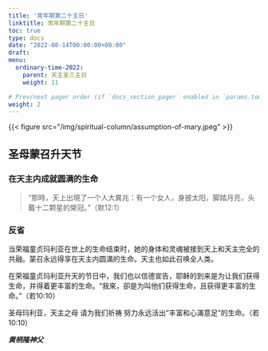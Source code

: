 ```yaml
---
title: '常年期第二十主日'
linktitle: 常年期第二十主日
toc: true
type: docs
date: "2022-08-14T00:00:00+08:00"
draft:
menu:
  ordinary-time-2022:
    parent: 天主圣三主日
    weight: 11

# Prev/next pager order (if `docs_section_pager` enabled in `params.toml`)
weight: 2
---
```


{{< figure src="/img/spiritual-column/assumption-of-mary.jpeg" >}}

## 圣母蒙召升天节
### 在天主内成就圆满的生命

> “那時，天上出現了一个人大異兆：有一个女人，身披太阳，脚踏月亮，头戴十二颗星的榮冠。”（默12:1）

### 反省
当荣福童贞玛利亚在世上的生命结束时，她的身体和灵魂被接到天上和天主完全的共融。蒙召永远得享在天主内圆滿的生命。天主也如此召唤全人类。

在荣福童贞玛利亚升天的节日中，我们也以信德宣告，耶稣的到来是为让我们获得生命，并得着更丰富的生命。“我來，卻是为叫他们获得生命，且获得更丰富的生命。”（若10:10）

圣母玛利亚，天主之母
请为我们祈祷
努力永远活出“丰富和心滿意足”的生命。（若10:10）


___黄柄隆神父___
